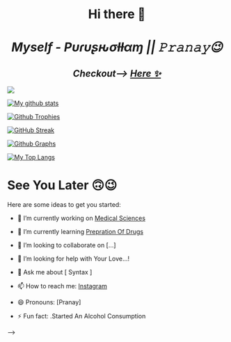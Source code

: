 <h1 align="center">Hi there 👋</h1>

<h1 align="center"><b><i>Myself - Pυɾυʂԋσƚƚαɱ || 𝙿𝚛𝚊𝚗𝚊𝚢😉</b></i></h1>

<h2 align="center"><i>Checkout--> <a href="https://www.instagram.com/Puruuushottam_6668">Here ✨</a></i></h2>

<a href="https://hits.seeyoufarm.com"><img src="https://hits.seeyoufarm.com/api/count/incr/badge.svg?url=https%3A%2F%2Fgithub.com%2FPurushottam-6668%2Fhit-counter&count_bg=%23100606&title_bg=%23FF00F1&icon=googlelens.svg&icon_color=%23E7E7E7&title=INSTAGRAM+&edge_flat=false"/></a>

[![My github stats](https://github-readme-stats.vercel.app/api?username=Purushottam-6668&count_private=true&show_icons=true&theme=radical&include_all_commits=true&custom_title=Pυɾυʂԋσƚƚαɱ's+Github+Stats)](https://github.com/Purushottam-6668)

[![Github Trophies](https://github-profile-trophy.vercel.app/?username=Purushottam-6668&theme=darkhub&no-bg=true&margin-w=15&margin-h=10&row=1&column=6&count_private=true)](https://github.com/ryo-ma/github-profile-trophy)

[![GitHub Streak](http://github-readme-streak-stats.herokuapp.com?user=Purushottam-6668&theme=black-ice)](https://git.io/streak-stats)

[![Github Graphs](https://activity-graph.herokuapp.com/graph?username=Purushottam-6668&bg_color=1F222E&color=F8D866&line=F85D7F&point=FFFFFF&hide_border=true)](https://guthub.com/Purushottam-6668)

[![My Top Langs](https://github-readme-stats.vercel.app/api/top-langs/?username=Purushottam-6668&layout=compact&theme=cobalt)](https://github.com/Purushottam-6668)

# See You Later 🙃😉


Here are some ideas to get you started:

- 🔭  I’m currently working on [Medical Sciences](https://ipc.gov.in)

- 🌱 I’m currently learning [Prepration Of Drugs](https://ipc.gov.in)

- 👯 I’m looking to collaborate on [...] 

- 🤔 I’m looking for help with Your Love...!

- 💬 Ask me about [ Syntax ]

- 📫 How to reach me: [Instagram](https://instagram.com/Purushottam_6668)

- 😄 Pronouns: [Pranay]

- ⚡ Fun fact: .Started An Alcohol Consumption

-->
